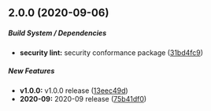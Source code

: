 ## 2.0.0 (2020-09-06)

##### Build System / Dependencies

-   **security lint:** security conformance package ([31bd4fc9](https://github.com/freight-trust/base-schemas/commit/31bd4fc90c79f500d21ce7d8e79fdefb9f270f46))

##### New Features

-   **v1.0.0:** v1.0.0 release ([13eec49d](https://github.com/freight-trust/base-schemas/commit/13eec49d74997d28a3eb76f21f7e1ae04e4dad0b))
-   **2020-09:** 2020-09 release ([75b41df0](https://github.com/freight-trust/base-schemas/commit/75b41df075e4f1737d3508305aa500b8ec57ac38))
